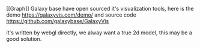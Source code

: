 [[Graph]]
Galaxy base have open sourced it's visualization tools, here is the demo
https://galaxyvis.com/demo/
and source code
https://github.com/galaxybase/GalaxyVis

it's written by webgl directly, we alway want a true 2d model, this may be a good solution. 